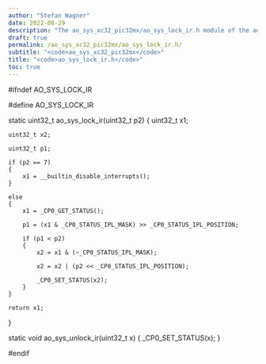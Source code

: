 ```yaml
---
author: "Stefan Wagner"
date: 2022-08-29
description: "The ao_sys_xc32_pic32mx/ao_sys_lock_ir.h module of the ao real-time operating system."
draft: true
permalink: /ao_sys_xc32_pic32mx/ao_sys_lock_ir.h/ 
subtitle: "<code>ao_sys_xc32_pic32mx</code>"
title: "<code>ao_sys_lock_ir.h</code>"
toc: true
---
```


#ifndef AO_SYS_LOCK_IR

#define AO_SYS_LOCK_IR

static uint32_t ao_sys_lock_ir(uint32_t p2)
{
    uint32_t x1;

    uint32_t x2;

    uint32_t p1;

    if (p2 == 7)
    {
        x1 = __builtin_disable_interrupts();
    }

    else
    {
        x1 = _CP0_GET_STATUS();

        p1 = (x1 & _CP0_STATUS_IPL_MASK) >> _CP0_STATUS_IPL_POSITION;

        if (p1 < p2)
        {
            x2 = x1 & (~_CP0_STATUS_IPL_MASK);

            x2 = x2 | (p2 << _CP0_STATUS_IPL_POSITION);

            _CP0_SET_STATUS(x2);
        }
    }

    return x1;
}

static void ao_sys_unlock_ir(uint32_t x)
{
    _CP0_SET_STATUS(x);
}

#endif

